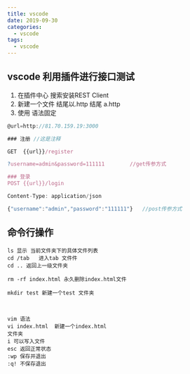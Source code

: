 ```yaml
---
title: vscode
date: 2019-09-30
categories:
  - vscode
tags:
  - vscode
---
```

## vscode 利用插件进行接口测试
1. 在插件中心 搜索安装REST Client 
2. 新建一个文件 结尾以.http 结尾 a.http
3. 使用 语法固定
```js
@url=http://81.70.159.19:3000

### 注册 //这是注释

GET  {{url}}/register

?username=admin&password=111111        //get传参方式

### 登录
POST {{url}}/login

Content-Type: application/json

{"username":"admin","password":"111111"}   //post传参方式
```

## 命令行操作
```
ls 显示 当前文件夹下的具体文件列表
cd /tab   进入tab 文件件
cd .. 返回上一级文件夹

rm -rf index.html 永久删除index.html文件

mkdir test 新建一个test 文件夹



vim 语法
vi index.html  新建一个index.html
文件夹   
i 可以写入文件
esc 返回正常状态
:wp 保存并退出
:q! 不保存退出
```